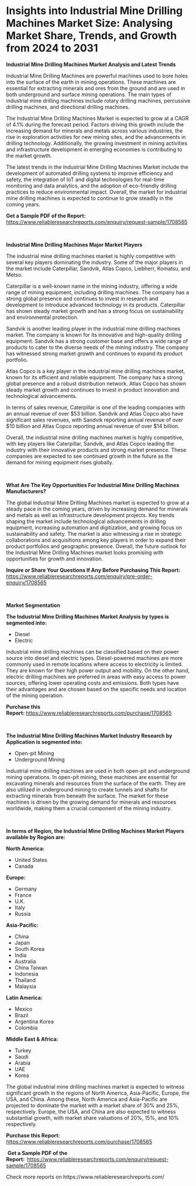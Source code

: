 <p><h1>Insights into Industrial Mine Drilling Machines Market Size: Analysing Market Share, Trends, and Growth from 2024 to 2031</h1></p><p><strong>Industrial Mine Drilling Machines Market Analysis and Latest Trends</strong></p>
<p><p>Industrial Mine Drilling Machines are powerful machines used to bore holes into the surface of the earth in mining operations. These machines are essential for extracting minerals and ores from the ground and are used in both underground and surface mining operations. The main types of industrial mine drilling machines include rotary drilling machines, percussive drilling machines, and directional drilling machines.</p><p>The Industrial Mine Drilling Machines Market is expected to grow at a CAGR of 4.1% during the forecast period. Factors driving this growth include the increasing demand for minerals and metals across various industries, the rise in exploration activities for new mining sites, and the advancements in drilling technology. Additionally, the growing investment in mining activities and infrastructure development in emerging economies is contributing to the market growth.</p><p>The latest trends in the Industrial Mine Drilling Machines Market include the development of automated drilling systems to improve efficiency and safety, the integration of IoT and digital technologies for real-time monitoring and data analytics, and the adoption of eco-friendly drilling practices to reduce environmental impact. Overall, the market for industrial mine drilling machines is expected to continue to grow steadily in the coming years.</p></p>
<p><strong>Get a Sample PDF of the Report:&nbsp;</strong> <a href="https://www.reliableresearchreports.com/enquiry/request-sample/1708565">https://www.reliableresearchreports.com/enquiry/request-sample/1708565</a></p>
<p>&nbsp;</p>
<p><strong>Industrial Mine Drilling Machines Major Market Players</strong></p>
<p><p>The industrial mine drilling machines market is highly competitive with several key players dominating the industry. Some of the major players in the market include Caterpillar, Sandvik, Atlas Copco, Liebherr, Komatsu, and Metso.</p><p>Caterpillar is a well-known name in the mining industry, offering a wide range of mining equipment, including drilling machines. The company has a strong global presence and continues to invest in research and development to introduce advanced technology in its products. Caterpillar has shown steady market growth and has a strong focus on sustainability and environmental protection.</p><p>Sandvik is another leading player in the industrial mine drilling machines market. The company is known for its innovative and high-quality drilling equipment. Sandvik has a strong customer base and offers a wide range of products to cater to the diverse needs of the mining industry. The company has witnessed strong market growth and continues to expand its product portfolio.</p><p>Atlas Copco is a key player in the industrial mine drilling machines market, known for its efficient and reliable equipment. The company has a strong global presence and a robust distribution network. Atlas Copco has shown steady market growth and continues to invest in product innovation and technological advancements.</p><p>In terms of sales revenue, Caterpillar is one of the leading companies with an annual revenue of over $53 billion. Sandvik and Atlas Copco also have significant sales revenues, with Sandvik reporting annual revenue of over $10 billion and Atlas Copco reporting annual revenue of over $14 billion.</p><p>Overall, the industrial mine drilling machines market is highly competitive, with key players like Caterpillar, Sandvik, and Atlas Copco leading the industry with their innovative products and strong market presence. These companies are expected to see continued growth in the future as the demand for mining equipment rises globally.</p></p>
<p>&nbsp;</p>
<p><strong>What Are The Key Opportunities For Industrial Mine Drilling Machines Manufacturers?</strong></p>
<p><p>The global Industrial Mine Drilling Machines market is expected to grow at a steady pace in the coming years, driven by increasing demand for minerals and metals as well as infrastructure development projects. Key trends shaping the market include technological advancements in drilling equipment, increasing automation and digitization, and growing focus on sustainability and safety. The market is also witnessing a rise in strategic collaborations and acquisitions among key players in order to expand their product portfolios and geographic presence. Overall, the future outlook for the Industrial Mine Drilling Machines market looks promising with opportunities for growth and innovation.</p></p>
<p><strong>Inquire or Share Your Questions If Any Before Purchasing This Report:</strong> <a href="https://www.reliableresearchreports.com/enquiry/pre-order-enquiry/1708565">https://www.reliableresearchreports.com/enquiry/pre-order-enquiry/1708565</a></p>
<p>&nbsp;</p>
<p><strong>Market Segmentation</strong></p>
<p><strong>The Industrial Mine Drilling Machines Market Analysis by types is segmented into:</strong></p>
<p><ul><li>Diesel</li><li>Electric</li></ul></p>
<p><p>Industrial mine drilling machines can be classified based on their power source into diesel and electric types. Diesel-powered machines are more commonly used in remote locations where access to electricity is limited. They are known for their high power output and mobility. On the other hand, electric drilling machines are preferred in areas with easy access to power sources, offering lower operating costs and emissions. Both types have their advantages and are chosen based on the specific needs and location of the mining operation.</p></p>
<p><strong>Purchase this Report:&nbsp;</strong><a href="https://www.reliableresearchreports.com/purchase/1708565">https://www.reliableresearchreports.com/purchase/1708565</a></p>
<p>&nbsp;</p>
<p><strong>The Industrial Mine Drilling Machines Market Industry Research by Application is segmented into:</strong></p>
<p><ul><li>Open-pit Mining</li><li>Underground Mining</li></ul></p>
<p><p>Industrial mine drilling machines are used in both open-pit and underground mining operations. In open-pit mining, these machines are essential for excavating minerals and resources from the surface of the earth. They are also utilized in underground mining to create tunnels and shafts for extracting minerals from beneath the surface. The market for these machines is driven by the growing demand for minerals and resources worldwide, making them a crucial component of the mining industry.</p></p>
<p>&nbsp;</p>
<p><strong>In terms of Region, the Industrial Mine Drilling Machines Market Players available by Region are:</strong></p>
<p>
    <p> <strong> North America: </strong>
        <ul>
            <li>United States</li>
            <li>Canada</li>
        </ul>
        </p> 
    <p> <strong> Europe: </strong>
        <ul>
            <li>Germany</li>
            <li>France</li>
            <li>U.K.</li>
            <li>Italy</li>
            <li>Russia</li>
        </ul>
        </p> 
    <p> <strong> Asia-Pacific: </strong>
        <ul>
            <li>China</li>
            <li>Japan</li>
            <li>South Korea</li>
            <li>India</li>
            <li>Australia</li>
            <li>China Taiwan</li>
            <li>Indonesia</li>
            <li>Thailand</li>
            <li>Malaysia</li>
        </ul>
        </p> 
    <p> <strong> Latin America: </strong>
        <ul>
            <li>Mexico</li>
            <li>Brazil</li>
            <li>Argentina Korea</li>
            <li>Colombia</li>
        </ul>
        </p> 
    <p> <strong> Middle East & Africa: </strong>
        <ul>
            <li>Turkey</li>
            <li>Saudi</li>
            <li>Arabia</li>
            <li>UAE</li>
            <li>Korea</li>
        </ul>
    </p>
    </p>
<p><p>The global industrial mine drilling machines market is expected to witness significant growth in the regions of North America, Asia-Pacific, Europe, the USA, and China. Among these, North America and Asia-Pacific are projected to dominate the market with a market share of 30% and 25%, respectively. Europe, the USA, and China are also expected to witness substantial growth, with market share valuations of 20%, 15%, and 10% respectively.</p></p>
<p><strong>Purchase this Report: </strong><a href="https://www.reliableresearchreports.com/purchase/1708565">https://www.reliableresearchreports.com/purchase/1708565</a></p>
<p>&nbsp;<strong>Get a Sample PDF of the Report:&nbsp;&nbsp;</strong><a href="https://www.reliableresearchreports.com/enquiry/request-sample/1708565">https://www.reliableresearchreports.com/enquiry/request-sample/1708565</a></p>
<p><strong></strong></p>
<p>Check more reports on https://www.reliableresearchreports.com/</p>